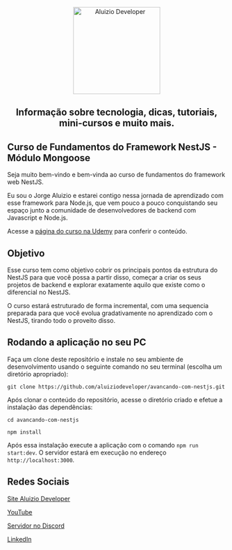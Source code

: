 <p align="center">
  <a href="https://aluiziodeveloper.com.br/">
    <img alt="Aluizio Developer" src="https://aluiziodeveloper.com.br/assets/img/icon.png" width="200" />
  </a>
</p>
<h2 align="center">
Informação sobre tecnologia, dicas, tutoriais, mini-cursos e muito mais.
</h2>

## Curso de Fundamentos do Framework NestJS - Módulo Mongoose

Seja muito bem-vindo e bem-vinda ao curso de fundamentos do framework web NestJS.

Eu sou o Jorge Aluizio e estarei contigo nessa jornada de aprendizado com esse framework para Node.js, que vem pouco a pouco conquistando seu espaço junto a comunidade de desenvolvedores de backend com Javascript e Node.js.

Acesse a [página do curso na Udemy](https://www.udemy.com/course/nestjs-do-zero/?referralCode=E243D33202CF4A06C488) para conferir o conteúdo.

## Objetivo

Esse curso tem como objetivo cobrir os principais pontos da estrutura do NestJS para que você possa a partir disso, começar a criar os seus projetos de backend e explorar exatamente aquilo que existe como o diferencial no NestJS.

O curso estará estruturado de forma incremental, com uma sequencia preparada para que você evolua gradativamente no aprendizado com o NestJS, tirando todo o proveito disso.

## Rodando a aplicação no seu PC

Faça um clone deste repositório e instale no seu ambiente de desenvolvimento usando o seguinte comando no seu terminal (escolha um diretório apropriado):

```shell
git clone https://github.com/aluiziodeveloper/avancando-com-nestjs.git
```

Após clonar o conteúdo do repositório, acesse o diretório criado e efetue a instalação das dependências:

```shell
cd avancando-com-nestjs

npm install
```

Após essa instalação execute a aplicação com o comando `npm run start:dev`. O servidor estará em execução no endereço `http://localhost:3000`.

## Redes Sociais

[Site Aluizio Developer](https://aluiziodeveloper.com.br)

[YouTube](https://www.youtube.com/jorgealuizio)

[Servidor no Discord](https://discord.gg/3J87BMz5fD)

[LinkedIn](https://www.linkedin.com/in/jorgealuizio/)

